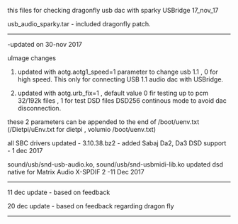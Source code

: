 this files for checking dragonfly usb dac with sparky USBridge 17_nov_17

usb_audio_sparky.tar  - included dragonfly patch.

*******************************************

-updated on 30-nov 2017

uImage  changes

1) updated with aotg.aotg1_speed=1 parameter to change usb 1.1 , 0 for high speed. This only for connecting USB 1.1 audio dac with USBridge.

2) updated with aotg.urb_fix=1  , default value 0 fir testing up to pcm 32/192k files , 1 for test DSD files DSD256 continous mode to avoid dac disconnection.

these 2 parameters can be appended to the end of /boot/uenv.txt  (/Dietpi/uEnv.txt for dietpi , volumio /boot/uenv.txt)

all SBC drivers updated - 3.10.38.bz2 - added Sabaj Da2, Da3 DSD support  - 1 dec 2017

sound/usb/snd-usb-audio.ko, sound/usb/snd-usbmidi-lib.ko updated dsd native for Matrix Audio X-SPDIF 2 -11 Dec 2017

************************************************************

11 dec update -  based on feedback

20 dec update - based on feedback regarding dragon fly

*****************



